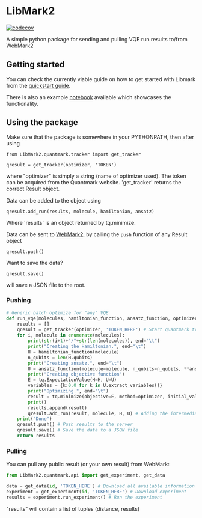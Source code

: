 # LibMark2
[![codecov](https://codecov.io/gh/quantum-ohtu/LibMark2/branch/main/graph/badge.svg?token=GSS0W01NXZ)](https://codecov.io/gh/quantum-ohtu/LibMark2)

A simple python package for sending and pulling VQE run results to/from WebMark2

## Getting started

You can check the currently viable guide on how to get started with Libmark from the [quickstart guide](documentation/quickstart.md).

There is also an example [notebook](https://github.com/quantum-ohtu/QuantMark/blob/main/QuantMark_demo.ipynb) available which showcases the functionality.

## Using the package

Make sure that the package is somewhere in your PYTHONPATH, then after using
```
from LibMark2.quantmark.tracker import get_tracker

qresult = get_tracker(optimizer, 'TOKEN')
```
where "optimizer" is simply a string (name of optimizer used). The token can be acquired from the Quantmark website.
'get_tracker' returns the correct Result object.

Data can be added to the object using
```
qresult.add_run(results, molecule, hamiltonian, ansatz)
```
Where 'results' is an object returned by tq.minimize.

Data can be sent to [WebMark2](https://github.com/quantum-ohtu/WebMark2), by calling the ```push``` function of any Result object
```
qresult.push()
```
Want to save the data?
```
qresult.save()
```
will save a JSON file to the root.

### Pushing

```python
# Generic batch optimize for "any" VQE
def run_vqe(molecules, hamiltonian_function, ansatz_function, optimizer, silent=True, **ansatz_kwargs):
    results = []
    qresult = get_tracker(optimizer, 'TOKEN_HERE') # Start quantmark tracking
    for i, molecule in enumerate(molecules):
        print(str(i+1)+"/"+str(len(molecules)), end="\t")
        print("Creating the Hamiltonian.", end="\t")
        H = hamiltonian_function(molecule)
        n_qubits = len(H.qubits)
        print("Creating ansatz.", end="\t")
        U = ansatz_function(molecule=molecule, n_qubits=n_qubits, **ansatz_kwargs)
        print("Creating objective function")
        E = tq.ExpectationValue(H=H, U=U)
        variables = {k:0.0 for k in U.extract_variables()}
        print("Optimizing.", end="\t")
        result = tq.minimize(objective=E, method=optimizer, initial_values=variables, silent=silent)
        print()
        results.append(result)
        qresult.add_run(result, molecule, H, U) # Adding the intermediate result
    print("Done")
    qresult.push() # Push results to the server
    qresult.save() # Save the data to a JSON file
    return results
```

### Pulling

You can pull any public result (or your own result) from WebMark:
```python
from LibMark2.quantmark.api import get_experiment, get_data

data = get_data(id, 'TOKEN_HERE') # Download all available information as a dict
experiment = get_experiment(id, 'TOKEN_HERE') # Download experiment
results = experiment.run_experiment() # Run the experiment
```

"results" will contain a list of tuples (distance, results)



